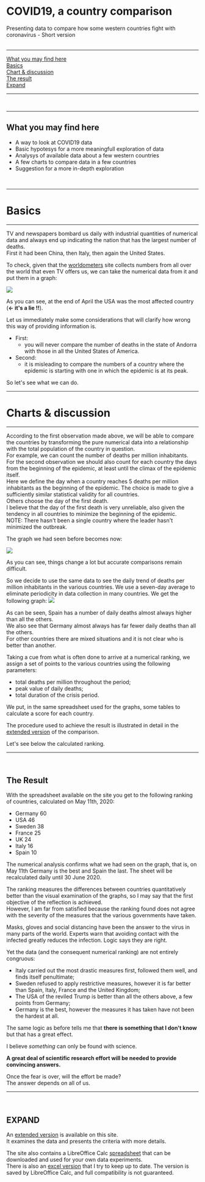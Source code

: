 # COVID19, a country comparison

Presenting data to compare how some western countries fight with coronavirus - Short version  
<br />  

----

[What you may find here](./short.README.english.md#what-you-may-find-here)  
[Basics](./short.README.english.md#basics)  
[Chart & discussion](./short.README.english.md#charts--discussion)  
[The result](./short.README.english.md#the-result)  
[Expand](./short.README.english.md#expand)  
  
----
   
<br />

----  

What you may find here
----  

* A way to look at COVID19 data
* Basic hypotesys for a more meaningfull exploration of data
* Analysys of available data about a few western countries
* A few charts to compare data in a few countries
* Suggestion for a more in-depth exploration
 <br />

----

# Basics
----  

TV and newspapers bombard us daily with industrial quantities of numerical data and always end up indicating the nation that has the largest number of deaths.  
First it had been China, then Italy, then again the United States.  
  
To check, given that the [worldometers](https://www.worldometers.info/coronavirus/#countries) site collects numbers from all over the world that even TV offers us, we can take the numerical data from it and put them in a graph:

<img src="https://github.com/fpirri/covid19/raw/master/history/images/archive/2020-04-28%20Total%20Deaths%20raw%20data.png">

As you can see, at the end of April the USA was the most affected country (**<- it's a lie !!**).

Let us immediately make some considerations that will clarify how wrong this way of providing information is.

* First:
    * you will never compare the number of deaths in the state of Andorra with those in all the United States of America.
* Second:
    * it is misleading to compare the numbers of a country where the epidemic is starting with one in which the epidemic is at its peak.

So let's see what we can do.
 <br />

----

# Charts & discussion
----  

According to the first observation made above, we will be able to compare the countries by transforming the pure numerical data into a relationship with the total population of the country in question.  
For example, we can count the number of deaths per million inhabitants.  
For the second observation we should also count for each country the days from the beginning of the epidemic, at least until the climax of the epidemic itself.  
Here we define the day when a country reaches 5 deaths per million inhabitants as the beginning of the epidemic. The choice is made to give a sufficiently similar statistical validity for all countries.  
Others choose the day of the first death.  
I believe that the day of the first death is very unreliable, also given the tendency in all countries to minimize the beginning of the epidemic.  
NOTE: There hasn't been a single country where the leader hasn't minimized the outbreak.  

The graph we had seen before becomes now:

<img src="https://github.com/fpirri/covid19/raw/master/history/images/archive/2020-04-28%20Countries%20Total%20Deaths%20per%20Million.png">
  
As you can see, things change a lot but accurate comparisons remain difficult.  
  
So we decide to use the same data to see the daily trend of deaths per million inhabitants in the various countries. We use a seven-day average to eliminate periodicity in data collection in many countries.
We get the following graph:
<img src="https://github.com/fpirri/covid19/raw/master/history/images/archive/2020-04-28%20Countries%20Daily%20Deaths%20per%20Million.wma.all.png">

As can be seen, Spain has a number of daily deaths almost always higher than all the others.  
We also see that Germany almost always has far fewer daily deaths than all the others.  
For other countries there are mixed situations and it is not clear who is better than another.  
  
Taking a cue from what is often done to arrive at a numerical ranking, we assign a set of points to the various countries using the following parameters:
* total deaths per million throughout the period;
* peak value of daily deaths;
* total duration of the crisis period.
  
We put, in the same spreadsheet used for the graphs, some tables to calculate a score for each country.

The procedure used to achieve the result is illustrated in detail in the [extended version](https://github.com/fpirri/covid19/blob/master/README.english.md) of the comparison.  
  
Let's see below the calculated ranking.  

----

<br />

The Result
----  

 With the spreadsheet available on the site you get to the following ranking of countries, calculated on May 11th, 2020:   

-    Germany 60
-    USA 46
-    Sweden 38
-    France 25
-    UK 24
-    Italy 16
-    Spain 10
  
The numerical analysis confirms what we had seen on the graph, that is, on May 11th Germany is the best and Spain the last. The sheet will be recalculated daily until 30 June 2020.  
    
The ranking measures the differences between countries quantitatively better than the visual examination of the graphs, so I may say that the first objective of the reflection is achieved.  
However, I am far from satisfied because the ranking found does not agree with the severity of the measures that the various governments have taken.  
  
Masks, gloves and social distancing have been the answer to the virus in many parts of the world.
Experts warn that avoiding contact with the infected greatly reduces the infection. Logic says they are right.
  
Yet the data (and the consequent numerical ranking) are not entirely congruous:
* Italy carried out the most drastic measures first, followed them well, and finds itself penultimate;
* Sweden refused to apply restrictive measures, however it is far better than Spain, Italy, France and the United Kingdom;
* The USA of the reviled Trump is better than all the others above, a few points from Germany;
* Germany is the best, however the measures it has taken have not been the hardest at all.
  
The same logic as before tells me that **there is something that I don't know** but that has a great effect.  
  
I believe *something* can only be found with science.
  
**A great deal of scientific research effort will be needed to provide convincing answers.**  

Once the fear is over, will the effort be made?  
The answer depends on all of us.  
  
----

<br />

EXPAND
----  

An [extended version](https://github.com/fpirri/covid19/blob/master/README.english.md) is available on this site.  
It examines the data and presents the criteria with more details.  
  
The site also contains a LibreOffice Calc [spreadsheet](https://github.com/fpirri/covid19/raw/master/covid19%20evaluation.ods) that can be downloaded and used for your own data experiments.  
There is also an [excel version](https://github.com/fpirri/covid19/raw/master/history/last/covid19%20evaluation.xlsx) that I try to keep up to date. The version is saved by LibreOffice Calc, and full compatibility is not guaranteed.

